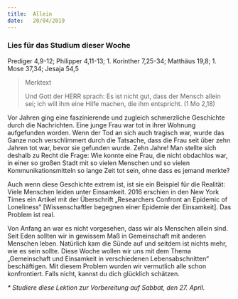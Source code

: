 ```yaml
---
title:  Allein
date:   20/04/2019
---
```


### Lies für das Studium dieser Woche
Prediger 4,9-12; Philipper 4,11-13; 1. Korinther 7,25-34; Matthäus 19,8; 1. Mose 37,34; Jesaja 54,5

> <p>Merktext</p>
> Und Gott der HERR sprach: Es ist nicht gut, dass der Mensch allein sei; ich will ihm eine Hilfe machen, die ihm entspricht. (1 Mo 2,18)

Vor Jahren ging eine faszinierende und zugleich schmerzliche Geschichte durch die Nachrichten. Eine junge Frau war tot in ihrer Wohnung aufgefunden worden. Wenn der Tod an sich auch tragisch war, wurde das Ganze noch verschlimmert durch die Tatsache, dass die Frau seit über zehn Jahren tot war, bevor sie gefunden wurde. Zehn Jahre! Man stellte sich deshalb zu Recht die Frage: Wie konnte eine Frau, die nicht obdachlos war, in einer so großen Stadt mit so vielen Menschen und so vielen Kommunikationsmitteln so lange Zeit tot sein, ohne dass es jemand merkte?

Auch wenn diese Geschichte extrem ist, ist sie ein Beispiel für die Realität: Viele Menschen leiden unter Einsamkeit. 2016 erschien in den New York Times ein Artikel mit der Überschrift „Researchers Confront an Epidemic of Loneliness“ [Wissenschaftler begegnen einer Epidemie der Einsamkeit]. Das Problem ist real.

Von Anfang an war es nicht vorgesehen, dass wir als Menschen allein sind. Seit Eden sollten wir in gewissem Maß in Gemeinschaft mit anderen Menschen leben. Natürlich kam die Sünde auf und seitdem ist nichts mehr, wie es sein sollte. Diese Woche wollen wir uns mit dem Thema „Gemeinschaft und Einsamkeit in verschiedenen Lebensabschnitten“ beschäftigen. Mit diesem Problem wurden wir vermutlich alle schon konfrontiert. Falls nicht, kannst du dich glücklich schätzen.

_* Studiere diese Lektion zur Vorbereitung auf Sabbat, den 27. April._
